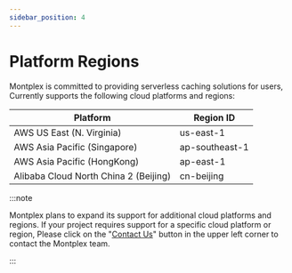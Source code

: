 ```yaml
---
sidebar_position: 4
---
```


# Platform Regions

Montplex is committed to providing serverless caching solutions for users, Currently supports the following cloud platforms and regions:

| Platform                     | Region ID      |
| ---------------------------- | -------------- |
| AWS US East (N. Virginia)    | us-east-1      |
| AWS Asia Pacific (Singapore) | ap-southeast-1 |
| AWS Asia Pacific (HongKong)  | ap-east-1      |
| Alibaba Cloud North China 2 (Beijing)   | cn-beijing     |


:::note

Montplex plans to expand its support for additional cloud platforms and regions. If your project requires support for a specific cloud platform or region, Please click on the "[Contact Us](../contact)" button in the upper left corner to contact the Montplex team.

:::

